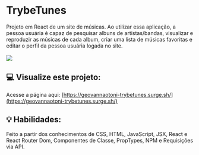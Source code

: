 # TrybeTunes
Projeto em React de um site de músicas. Ao utilizar essa aplicação, a pessoa usuária é capaz de pesquisar albuns de artistas/bandas, visualizar e reproduzir as músicas de cada album, criar uma lista de músicas favoritas e editar o perfil da pessoa usuária logada no site.
<br><br>
<img src="./trybetunes-min.gif">

## :computer: Visualize este projeto:
Acesse a página aqui:
[https://geovannaotoni-trybetunes.surge.sh/](https://geovannaotoni-trybetunes.surge.sh/)

## :bulb: Habilidades:
Feito a partir dos conhecimentos de CSS, HTML, JavaScript, JSX, React e React Router Dom, Componentes de Classe, PropTypes, NPM e Requisições via API.